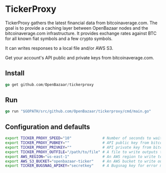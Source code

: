 # TickerProxy

TickerProxy gathers the latest financial data from bitcoinaverage.com. The goal is to provide a caching layer between OpenBazaar nodes and the bitcoinaverage.com infrastructure. It provides exchange rates against BTC for all known fiat symbols and a few crypto symbols.

It can writes responses to a local file and/or AWS S3.

Get your account's API public and private keys from bitcoinaverage.com.

## Install

```go
go get github.com/OpenBazaar/tickerproxy
```

## Run

```go
go run "$GOPATH/src/github.com/OpenBazaar/tickerproxy/cmd/main.go"
```

## Configuration and defaults

```bash
export TICKER_PROXY_SPEED="10"              # Number of seconds to wait between updates
export TICKER_PROXY_PUBKEY=""               # API public key from bitcoinaverage.com
export TICKER_PROXY_PRIVKEY=""              # API private key from bitcoinaverage.com
export TICKER_PROXY_OUTFILE="/path/to/file" # A file to write outputs to
export AWS_REGION="us-east-1"               # An AWS region to write to
export AWS_S3_BUCKET="openbazaar-ticker"    # An AWS bucket to write outputs to
export TICKER_BUGSNAG_APIKEY="secretkey"    # A Bugsnag key for error monitoring
```